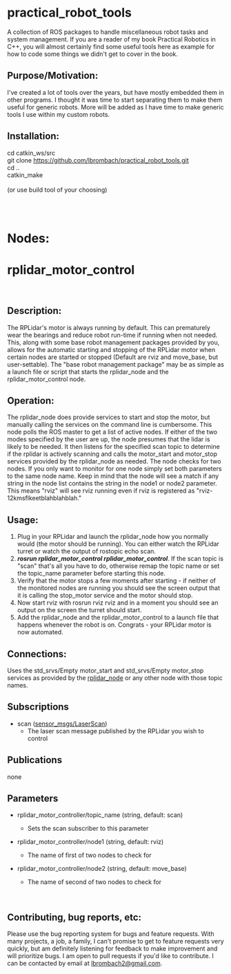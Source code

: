 # practical_robot_tools
A collection of ROS packages to handle miscellaneous robot tasks and system management. If you are a reader of my book Practical Robotics in C++, you will almost certainly find some useful tools here as example for how to code some things we didn't get to cover in the book. 


 
## Purpose/Motivation:
I've created a lot of tools over the years, but have mostly embedded them in other programs. I thought it was time to start separating them to make them useful for generic robots. More will be added as I have time to make generic tools I use within my custom robots. 

 
## Installation:
cd catkin_ws/src <br> 
git clone https://github.com/lbrombach/practical_robot_tools.git <br> 
cd .. <br> 
catkin_make <br>  
(or use build tool of your choosing)

<br>
<br>

# Nodes: 

# rplidar_motor_control
<br> 

## Description:
The RPLidar's motor is always running by default. This can prematurely wear the bearings and reduce robot run-time if running when not needed. This, along with some base robot management packages provided by you, allows for the automatic starting and stopping of the RPLidar motor when certain nodes are started or stopped (Default are rviz and move_base, but user-settable). The "base robot management package" may be as simple as a launch file or script that starts the rplidar_node and the rplidar_motor_control node. 

## Operation:
The rplidar_node does provide services to start and stop the motor, but manually calling the services on the command line is cumbersome. This node polls the ROS master to get a list of active nodes. If either of the two modes specified by the user are up, the node presumes that the lidar is likely to be needed. It then listens for the specified scan topic to determine if the rplidar is actively scanning and calls the motor_start and motor_stop services provided by the rplidar_node as needed. The node checks for two nodes. If you only want to monitor for one node simply set both parameters to the same node name. Keep in mind that the node will see a match if any string in the node list contains the string in the node1 or node2 parameter. This means "rviz" will see rviz running even if rviz is registered as "rviz-12kmsflkeetblahblahblah." 


## Usage:
1. Plug in your RPLidar and launch the rplidar_node how you normally would (the motor should be running). You can either watch the RPLidar turret or watch the output of rostopic echo scan. 
2. ***rosrun rplidar_motor_control rplidar_motor_control***. If the scan topic is "scan" that's all you have to do, otherwise remap the topic name or set the topic_name parameter before starting this node. 
3. Verify that the motor stops a few moments after starting - if neither of the monitored nodes are running you should see the screen output that it is calling the stop_motor service and the motor should stop.
4. Now start rviz with rosrun rviz rviz and in a moment you should see an output on the screen the turret should start.
5. Add the rplidar_node and the rplidar_motor_control to a launch file that happens whenever the robot is on. Congrats - your RPLidar motor is now automated.


## Connections:
Uses the std_srvs/Empty motor_start and std_srvs/Empty motor_stop services as provided by the [rplidar_node](http://wiki.ros.org/rplidar) or any other node with those topic names.

## Subscriptions
- scan ([sensor_msgs/LaserScan](http://docs.ros.org/en/api/sensor_msgs/html/msg/LaserScan.html))
    - The laser scan message published by the RPLidar you wish to control

## Publications
none

## Parameters
- rplidar_motor_controller/topic_name (string, default: scan)
    - Sets the scan subscriber to this parameter

- rplidar_motor_controller/node1 (string, default: rviz)
    - The name of first of two nodes to check for

- rplidar_motor_controller/node2 (string, default: move_base)
    - The name of second of two nodes to check for



<br>

## Contributing, bug reports, etc:
Please use the bug reporting system for bugs and feature requests. With many projects, a job, a family, I can't promise
to get to feature requests very quickly, but am definitely listening for feedback to make improvement and will prioritize bugs. I am open to
pull requests if you'd like to contribute. I can be contacted by email at lbrombach2@gmail.com. 